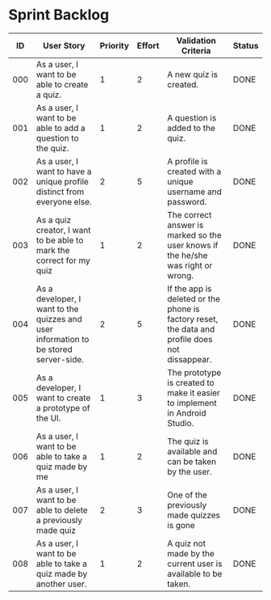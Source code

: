 # Sprint Backlog

| ID | User Story | Priority | Effort | Validation Criteria | Status |
|----|------------|--------|----------|---------------------|--------|
| 000 | As a user, I want to be able to create a quiz. |	1 |	2 |	A new quiz is created. | DONE |
| 001 | As a user, I want to be able to add a question to the quiz. |	1 |	2 |	A question is added to the quiz. | DONE |
| 002 | As a user, I want to have a unique profile distinct from everyone else. |	2 |	5 |	A profile is created with a unique username and password. | DONE |
| 003 | As a quiz creator, I want to be able to mark the correct for my quiz |	1	| 2	 | The correct answer is marked so the user knows if the he/she was right or wrong. | DONE |
| 004 | As a developer, I want to the quizzes and user information to be stored server-side. |	2	| 5 |	If the app is deleted or the phone is factory reset, the data and profile does not dissappear. | DONE |
| 005 | As a developer, I want to create a prototype of the UI.	| 1 |	3 |	The prototype is created to make it easier to implement in Android Studio. | DONE |
| 006 | As a user, I want to be able to take a quiz made by me | 1 | 2 | The quiz is available and can be taken by the user. | DONE |
| 007 | As a user, I want to be able to delete a previously made quiz | 2 | 3 | One of the previously made quizzes is gone | DONE |
| 008 | As a user, I want to be able to take a quiz made by another user. | 1 | 2 | A quiz not made by the current user is available to be taken. | DONE |

